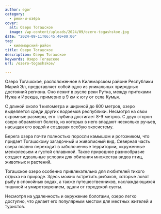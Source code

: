 ```yaml
---
author: egor
category:
  - реки-и-озёра
cover:
  alt: Озеро Тогашское
  image: /wp-content/uploads/2024/09/ozero-togashskoe.jpg
date: "2024-09-11T06:45:40+00:00"
tag:
  - килемарский-район
title: Озеро Тогашское
description: Озеро Тогашское
keywords: Озеро Тогашское
url: /ozero-togashskoe/

---
```

Озеро Тогашское, расположенное в Килемарском районе Республики Марий Эл, представляет собой одно из уникальных природных достояний региона. Оно лежит в русле реки Рутка, между притоками Нужа и Ирекша, примерно в 9 км к югу от села Кумья.

С длиной около 1 километра и шириной до 600 метров, озеро выделяется среди других водоемов республики. Несмотря на свои скромные размеры, его глубина достигает 8-9 метров. С двух сторон озеро обрамляют болота, из которых в него впадают несколько ручьев, насыщая его водой и создавая особую экосистему.

Берега озера почти полностью поросли камышом и рогозником, что придает Тогашскому загадочный и живописный вид. Северная часть озера плавно переходит в заболоченные территории, окруженные мелколесьем и густой сплавиной. Такое природное разнообразие создает идеальные условия для обитания множества видов птиц, животных и растений.

Тогашское озеро особенно привлекательно для любителей тихого отдыха на природе. Здесь можно встретить рыбаков, которые ловят рыбу в спокойных водах, а также путешественников, наслаждающихся тишиной и умиротворением, вдали от городской суеты.

Несмотря на удаленность и окружение болотами, озеро легко доступно, что делает его популярным местом для местных жителей и туристов.
